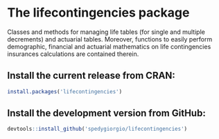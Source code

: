 # The lifecontingencies package

Classes and methods for managing life tables (for single and multiple decrements) and actuarial tables. Moreover, functions to easily perform demographic, financial and actuarial mathematics on life contingencies insurances calculations are contained therein.

## Install the current release from CRAN:
```r
install.packages('lifecontingencies')
```

## Install the development version from GitHub:
```r
devtools::install_github('spedygiorgio/lifecontingencies')
```